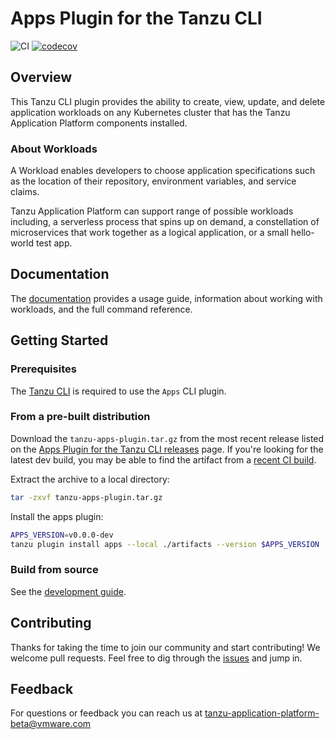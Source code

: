 # Apps Plugin for the Tanzu CLI

![CI](https://github.com/vmware-tanzu/apps-cli-plugin/workflows/CI/badge.svg?branch=main)
[![codecov](https://codecov.io/gh/vmware-tanzu/apps-cli-plugin/branch/main/graph/badge.svg?token=LYP76S1UI4)](https://codecov.io/gh/vmware-tanzu/apps-cli-plugin)

## Overview

This Tanzu CLI plugin provides the ability to create, view, update, and delete application workloads on any Kubernetes cluster that has the Tanzu Application Platform components installed.

### <a id='About'></a>About Workloads

A Workload enables developers to choose application specifications such as the location of their repository, environment variables, and service claims.

Tanzu Application Platform can support range of possible workloads including, a serverless process that spins up on demand, a constellation of microservices that work together as a logical application, or a small hello-world test app.

## Documentation

The [documentation](docs) provides a usage guide, information about working with workloads, and the full command reference.

## Getting Started

### Prerequisites

The [Tanzu CLI](https://github.com/vmware-tanzu/tanzu-framework/tree/main/cmd/cli#installation) is required to use the `Apps` CLI plugin.

### From a pre-built distribution

Download the `tanzu-apps-plugin.tar.gz` from the most recent release listed on the [Apps Plugin for the Tanzu CLI releases](https://github.com/vmware-tanzu/apps-cli-plugin/releases) page. If you're looking for the latest dev build, you may be able to find the artifact from a [recent CI build](https://github.com/vmware-tanzu/apps-cli-plugin/actions/workflows/ci.yaml?query=branch%3Amain+event%3Apush).

Extract the archive to a local directory:

```sh
tar -zxvf tanzu-apps-plugin.tar.gz
```

Install the apps plugin:

```sh
APPS_VERSION=v0.0.0-dev
tanzu plugin install apps --local ./artifacts --version $APPS_VERSION
```

### Build from source

See the [development guide](./DEVELOPMENT.md#local-builds).

## Contributing

Thanks for taking the time to join our community and start contributing! We welcome pull requests. Feel free to dig through the [issues](https://github.com/vmware-tanzu/apps-cli-plugin/issues) and jump in.


## <a id='feedback'></a>Feedback

For questions or feedback you can reach us at tanzu-application-platform-beta@vmware.com

